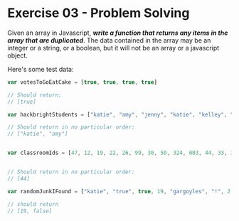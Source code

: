 Exercise 03 - Problem Solving
=============================

Given an array in Javascript, ***write a function that returns any items in the array that are duplicated***.
The data contained in the array may be an integer or a string, or a boolean, but it will not be an array or a javascript object.

Here's some test data:

```javascript
var votesToGoEatCake = [true, true, true, true]

// Should return:
// [true]

```

```javascript
var hackbrightStudents = ["katie", "amy", "jenny", "katie", "kelley", "katie", "amy"]

// Should return in no particular order:
// ["katie", "amy"]

```

```javascript

var classroomIds = [47, 12, 19, 22, 26, 99, 30, 50, 324, 003, 44, 33, 346, 354, 44, 235, 45, 34, 44, 590, 09, 099, 0, 1, 3, 33, 999, 9]


// Should return in no particular order:
// [44]
```

```javascript 
var randomJunkIFound = ["katie", "true", true, 19, "gargoyles", "!", 2 + 3, "2 + 3", 19, "19", 6, false, false]

// should return
// [19, false]

```